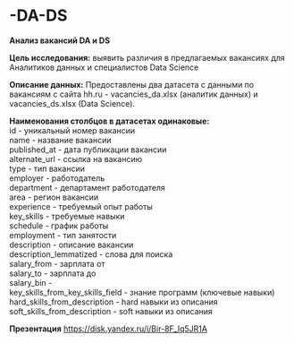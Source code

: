 # -DA-DS  
**Анализ вакансий DA и DS**  

**Цель исследования:** выявить различия в предлагаемых вакансиях для Аналитиков данных и специалистов Data Science  

**Описание данных:**
Предоставлены два датасета с данными по вакансиям с сайта hh.ru - vacancies_da.xlsx (аналитик данных) и vacancies_ds.xlsx (Data Science).  

**Наименования столбцов в датасетах одинаковые:**  
id - уникальный номер вакансии  
name - название вакансии  
published_at - дата публикации вакансии  
alternate_url - ссылка на вакансию  
type - тип вакансии  
employer - работодатель  
department - департамент работодателя  
area - регион вакансии  
experience - требуемый опыт работы  
key_skills - требуемые навыки  
schedule - график работы  
employment - тип занятости  
description - описание вакансии  
description_lemmatized - слова для поиска  
salary_from - зарплата от  
salary_to - зарплата до  
salary_bin -  
key_skills_from_key_skills_field - знание программ (ключевые навыки)  
hard_skills_from_description - hard навыки из описания  
soft_skills_from_description - soft навыки из описания  

**Презентация** https://disk.yandex.ru/i/Bir-8F_Iq5JR1A
